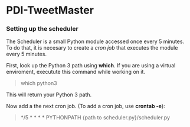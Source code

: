 # PDI-TweetMaster

### Setting up the scheduler

The Scheduler is a small Python module accessed once every 5 minutes.  
To do that, it is necesary to create a _cron job_ that executes the module every 5 minutes.

First, look up the Python 3 path using **which**. If you are using a virtual enviroment, executute this command while working on it.  
>which python3

This will return your Python 3 path.

Now add a the next cron job. (To add a cron job, use **crontab -e**):  
>*/5 * * * * PYTHONPATH {path to scheduler.py}/scheduler.py
